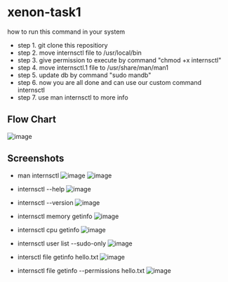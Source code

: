 # xenon-task1


how to run this command in your system

- step 1.  git clone this repositiory
- step 2. move internsctl file to /usr/local/bin
- step 3. give permission to execute by command "chmod +x internsctl"
- step 4. move internsctl.1 file to /usr/share/man/man1
- step 5. update db by command "sudo mandb"
- step 6. now you are all done and can use our custom command internsctl
- step 7. use man internsctl to more info


## Flow Chart
![image](https://github.com/pankajsh5/xenon-task1/assets/120113677/3622668e-8fc0-4844-a340-3c292520555b)

## Screenshots

- man internsctl
  ![image](https://github.com/pankajsh5/xenon-task1/assets/120113677/a28abb98-dfc9-43a1-a755-4743135543b8)
  ![image](https://github.com/pankajsh5/xenon-task1/assets/120113677/50ebcc85-2685-463a-9ae7-d30996e77866)


- internsctl --help
  ![image](https://github.com/pankajsh5/xenon-task1/assets/120113677/9879cf65-7d26-4710-af54-2afb5c8b80d8)


- internsctl --version
  ![image](https://github.com/pankajsh5/xenon-task1/assets/120113677/7e8d574a-3f06-400a-b494-d511c67c2afa)


- internsctl memory getinfo
  ![image](https://github.com/pankajsh5/xenon-task1/assets/120113677/e191be94-4812-4043-b668-6824387b1080)


- internsctl cpu getinfo
  ![image](https://github.com/pankajsh5/xenon-task1/assets/120113677/0bab52fd-7c4c-456b-ab6c-43464bc7f8bc)

- internsctl user list --sudo-only
  ![image](https://github.com/pankajsh5/xenon-task1/assets/120113677/c112c70f-ba69-4183-b050-b93055033d78)

- intersctl file getinfo hello.txt
  ![image](https://github.com/pankajsh5/xenon-task1/assets/120113677/2c93efd7-48ff-41d1-a49d-6b299db76f31)

- internsctl file getinfo --permissions hello.txt
  ![image](https://github.com/pankajsh5/xenon-task1/assets/120113677/24dc3171-f3b3-4457-9ca1-14dc5234c89d)





 



  




